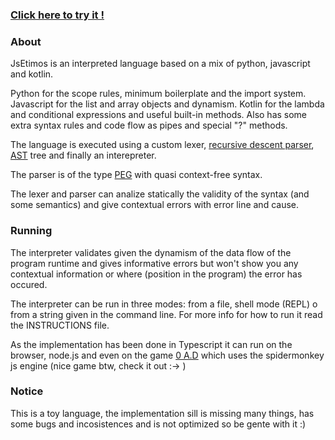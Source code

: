 

### **[Click here to try it !](https://nanihadesuka.github.io/JsEtimos/)**

### About

JsEtimos is an interpreted language based on a mix of python, javascript and kotlin.

Python for the scope rules, minimum boilerplate and the import system.
Javascript for the list and array objects and dynamism.
Kotlin for the lambda and conditional expressions and useful built-in methods.
Also has some extra syntax rules and code flow as pipes and special "?" methods.

The language is executed using a custom lexer, [recursive descent parser](https://en.wikipedia.org/wiki/Recursive_descent_parser), [AST](https://en.wikipedia.org/wiki/Abstract_syntax_tree) tree and finally an interepreter.

The parser is of the type [PEG](https://en.wikipedia.org/wiki/Parsing_expression_grammar) with quasi context-free syntax.

The lexer and parser can analize statically the validity of the syntax (and some semantics) and give contextual errors with error line and cause.

### Running

The interpreter validates given the dynamism of the data flow of the program runtime and gives informative errors but won't show you any contextual information or where (position in the program) the error has occured.

The interpreter can be run in three modes: from a file, shell mode (REPL) o from a string given in the command line. For more info for how to run it read the INSTRUCTIONS file.

As the implementation has been done in Typescript it can run on the browser, node.js and even on the game [0 A.D](https://play0ad.com/) which uses the spidermonkey js engine (nice game btw, check it out :-> )

### Notice
This is a toy language, the implementation sill is missing many things, has some bugs and incosistences and is not optimized so be gente with it :)

